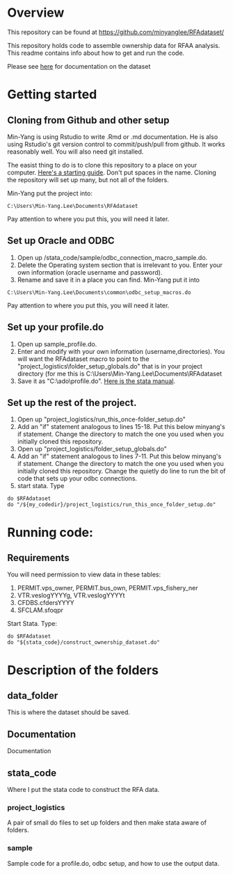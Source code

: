 # Overview
This repository can be found at https://github.com/minyanglee/RFAdataset/

This repository holds code to assemble ownership data for RFAA analysis.  This readme contains info about how to get and run the code. 

Please see [here](https://github.com/minyanglee/RFAdataset/blob/master/documentation/output_data_description.md) for documentation on the dataset

# Getting started

## Cloning from Github and other setup
Min-Yang is using Rstudio to write .Rmd or .md documentation. He is also using Rstudio's git version control to commit/push/pull from github. It works reasonably well.  You will also need git installed.

The easist thing to do is to clone this repository to a place on your computer. [Here's a starting guide](https://cfss.uchicago.edu/setup/git-with-rstudio/).  Don't put spaces in the name.  Cloning the repository will set up many, but not all of the folders.

Min-Yang put the project into:
```
C:\Users\Min-Yang.Lee\Documents\RFAdataset
```
Pay attention to where you put this, you will need it later.

## Set up Oracle and ODBC
1.  Open up /stata_code/sample/odbc_connection_macro_sample.do. 
1.  Delete the Operating system section that is irrelevant to you.  Enter your own information (oracle username and password).  
1.  Rename and save it in a place you can find. Min-Yang put it into 
```
C:\Users\Min-Yang.Lee\Documents\common\odbc_setup_macros.do
```
Pay attention to where you put this, you will need it later.


## Set up your profile.do
1. Open up sample_profile.do.
1. Enter and modify with your own information (username,directories).  You will want the RFAdataset macro to point to the "project_logistics\folder_setup_globals.do" that is in your project directory (for me this is C:\Users\Min-Yang.Lee\Documents\RFAdataset
1. Save it as "C:\ado\profile.do".  [Here is the stata manual](https://www.stata.com/manuals15/gsub.pdf). 


## Set up the rest of the project. 
1. Open up "project_logistics/run_this_once-folder_setup.do"
1.  Add an "if" statement analogous to lines 15-18.  Put this below minyang's if statement.  Change the directory to match the one you used when you initially cloned this repository.
1. Open up "project_logistics/folder_setup_globals.do"
1.  Add an "if" statement analogous to lines 7-11. Put this below minyang's if statement.  Change the directory to match the one you used when you initially cloned this repository.  Change the quietly do line to run the bit of code that sets up your odbc connections.
4. start stata. Type
```
do $RFAdataset 
do "/${my_codedir}/project_logistics/run_this_once_folder_setup.do"
```

# Running code:

## Requirements
You will need permission to view data in these tables:
1. PERMIT.vps_owner,  PERMIT.bus_own, PERMIT.vps_fishery_ner
1. VTR.veslogYYYYg, VTR.veslogYYYYt  
1. CFDBS.cfdersYYYY 
1. SFCLAM.sfoqpr

Start Stata. Type:
```
do $RFAdataset 
do "${stata_code}/construct_ownership_dataset.do"
```

# Description of the folders

## data_folder
This is where the dataset should be saved.

## Documentation
Documentation

## stata_code
Where I put the stata code to construct the RFA data.

### project_logistics
A pair of small do files to set up folders and then make stata aware of folders.

### sample
Sample code for a profile.do, odbc setup, and how to use the output data.


